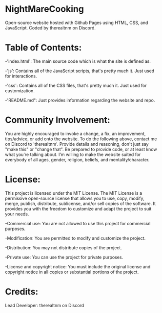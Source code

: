 # NightMareCooking

Open-source website hosted with Github Pages using HTML, CSS, and JavaScript.
Coded by therealtnm on Discord.

# Table of Contents:

-'index.html': The main source code which is what the site is defined as.

-'js': Contains all of the JavaScript scripts, that's pretty much it. Just used for interactions.

-'css': Contains all of the CSS files, that's pretty much it. Just used for customization.

-'README.md": Just provides information regarding the website and repo.

# Community Involvement:

You are highly encouraged to invoke a change, a fix, an improvement, tips/advice, or add onto the website.
To do the following above, contact me on Discord to 'therealtnm'. Provide details and reasoning, don't just say "make this" or "change that".
Be prepared to provide code, or at least know what you're talking about.
I'm willing to make the website suited for everybody of all ages, gender, religion, beliefs, and mentality/character.

# License:

This project is licensed under the MIT License.
The MIT License is a permissive open-source license that allows you to use, copy, modify, merge, publish, distribute, sublicense, and/or sell copies of the software. It provides you with the freedom to customize and adapt the project to suit your needs.

-Commercial use: You are not allowed to use this project for commercial purposes.

-Modification: You are permitted to modify and customize the project.

-Distribution: You may not distribute copies of the project.

-Private use: You can use the project for private purposes.

-License and copyright notice: You must include the original license and copyright notice in all copies or substantial portions of the project.

# Credits: 

Lead Developer: therealtnm on Discord